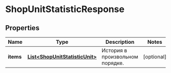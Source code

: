 

# ShopUnitStatisticResponse

## Properties

Name | Type | Description | Notes
------------ | ------------- | ------------- | -------------
**items** | [**List&lt;ShopUnitStatisticUnit&gt;**](ShopUnitStatisticUnit.md) | История в произвольном порядке. |  [optional]



